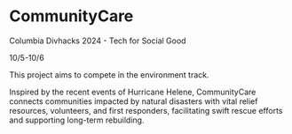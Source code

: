# CommunityCare
Columbia Divhacks 2024 - Tech for Social Good

10/5-10/6

This project aims to compete in the environment track. 

Inspired by the recent events of Hurricane Helene, CommunityCare connects communities impacted by natural disasters with vital relief resources, volunteers, and first responders, facilitating swift rescue efforts and supporting long-term rebuilding.

